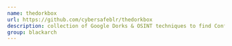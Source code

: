 ```yaml
---
name: thedorkbox
url: https://github.com/cybersafeblr/thedorkbox
description: collection of Google Dorks & OSINT techniques to find Confidential Data. URL : https://github.com/cybersafeblr/thedorkbox Groups : blackarch blackarch-recon
group: blackarch
---
```

